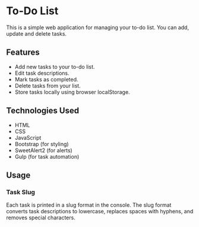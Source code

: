 # To-Do List 


This is a simple web application for managing your to-do list. You can add, update and delete tasks.

## Features

- Add new tasks to your to-do list.
- Edit task descriptions.
- Mark tasks as completed.
- Delete tasks from your list.
- Store tasks locally using browser localStorage.

## Technologies Used

- HTML
- CSS
- JavaScript
- Bootstrap (for styling)
- SweetAlert2 (for alerts)
- Gulp (for task automation)


## Usage

### Task Slug

Each task is printed in a slug format in the console. The slug format converts task descriptions to lowercase, replaces spaces with hyphens, and removes special characters. 
